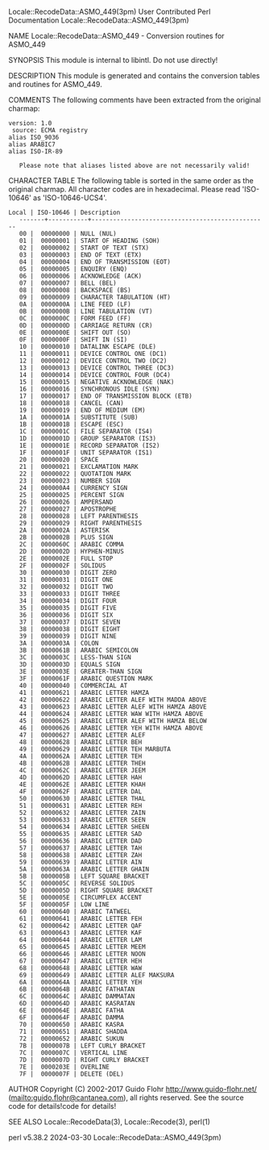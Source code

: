 Locale::RecodeData::ASMO_449(3pm)			      User Contributed Perl Documentation			     Locale::RecodeData::ASMO_449(3pm)

NAME
       Locale::RecodeData::ASMO_449 - Conversion routines for ASMO_449

SYNOPSIS
       This module is internal to libintl.  Do not use directly!

DESCRIPTION
       This module is generated and contains the conversion tables and routines for ASMO_449.

COMMENTS
       The following comments have been extracted from the original charmap:

	version: 1.0
	 source: ECMA registry
	alias ISO_9036
	alias ARABIC7
	alias ISO-IR-89

       Please note that aliases listed above are not necessarily valid!

CHARACTER TABLE
       The following table is sorted in the same order as the original charmap.	 All character codes are in hexadecimal.  Please read 'ISO-10646' as
       'ISO-10646-UCS4'.

	Local | ISO-10646 | Description
       -------+-----------+-------------------------------------------------
	   00 |	 00000000 | NULL (NUL)
	   01 |	 00000001 | START OF HEADING (SOH)
	   02 |	 00000002 | START OF TEXT (STX)
	   03 |	 00000003 | END OF TEXT (ETX)
	   04 |	 00000004 | END OF TRANSMISSION (EOT)
	   05 |	 00000005 | ENQUIRY (ENQ)
	   06 |	 00000006 | ACKNOWLEDGE (ACK)
	   07 |	 00000007 | BELL (BEL)
	   08 |	 00000008 | BACKSPACE (BS)
	   09 |	 00000009 | CHARACTER TABULATION (HT)
	   0A |	 0000000A | LINE FEED (LF)
	   0B |	 0000000B | LINE TABULATION (VT)
	   0C |	 0000000C | FORM FEED (FF)
	   0D |	 0000000D | CARRIAGE RETURN (CR)
	   0E |	 0000000E | SHIFT OUT (SO)
	   0F |	 0000000F | SHIFT IN (SI)
	   10 |	 00000010 | DATALINK ESCAPE (DLE)
	   11 |	 00000011 | DEVICE CONTROL ONE (DC1)
	   12 |	 00000012 | DEVICE CONTROL TWO (DC2)
	   13 |	 00000013 | DEVICE CONTROL THREE (DC3)
	   14 |	 00000014 | DEVICE CONTROL FOUR (DC4)
	   15 |	 00000015 | NEGATIVE ACKNOWLEDGE (NAK)
	   16 |	 00000016 | SYNCHRONOUS IDLE (SYN)
	   17 |	 00000017 | END OF TRANSMISSION BLOCK (ETB)
	   18 |	 00000018 | CANCEL (CAN)
	   19 |	 00000019 | END OF MEDIUM (EM)
	   1A |	 0000001A | SUBSTITUTE (SUB)
	   1B |	 0000001B | ESCAPE (ESC)
	   1C |	 0000001C | FILE SEPARATOR (IS4)
	   1D |	 0000001D | GROUP SEPARATOR (IS3)
	   1E |	 0000001E | RECORD SEPARATOR (IS2)
	   1F |	 0000001F | UNIT SEPARATOR (IS1)
	   20 |	 00000020 | SPACE
	   21 |	 00000021 | EXCLAMATION MARK
	   22 |	 00000022 | QUOTATION MARK
	   23 |	 00000023 | NUMBER SIGN
	   24 |	 000000A4 | CURRENCY SIGN
	   25 |	 00000025 | PERCENT SIGN
	   26 |	 00000026 | AMPERSAND
	   27 |	 00000027 | APOSTROPHE
	   28 |	 00000028 | LEFT PARENTHESIS
	   29 |	 00000029 | RIGHT PARENTHESIS
	   2A |	 0000002A | ASTERISK
	   2B |	 0000002B | PLUS SIGN
	   2C |	 0000060C | ARABIC COMMA
	   2D |	 0000002D | HYPHEN-MINUS
	   2E |	 0000002E | FULL STOP
	   2F |	 0000002F | SOLIDUS
	   30 |	 00000030 | DIGIT ZERO
	   31 |	 00000031 | DIGIT ONE
	   32 |	 00000032 | DIGIT TWO
	   33 |	 00000033 | DIGIT THREE
	   34 |	 00000034 | DIGIT FOUR
	   35 |	 00000035 | DIGIT FIVE
	   36 |	 00000036 | DIGIT SIX
	   37 |	 00000037 | DIGIT SEVEN
	   38 |	 00000038 | DIGIT EIGHT
	   39 |	 00000039 | DIGIT NINE
	   3A |	 0000003A | COLON
	   3B |	 0000061B | ARABIC SEMICOLON
	   3C |	 0000003C | LESS-THAN SIGN
	   3D |	 0000003D | EQUALS SIGN
	   3E |	 0000003E | GREATER-THAN SIGN
	   3F |	 0000061F | ARABIC QUESTION MARK
	   40 |	 00000040 | COMMERCIAL AT
	   41 |	 00000621 | ARABIC LETTER HAMZA
	   42 |	 00000622 | ARABIC LETTER ALEF WITH MADDA ABOVE
	   43 |	 00000623 | ARABIC LETTER ALEF WITH HAMZA ABOVE
	   44 |	 00000624 | ARABIC LETTER WAW WITH HAMZA ABOVE
	   45 |	 00000625 | ARABIC LETTER ALEF WITH HAMZA BELOW
	   46 |	 00000626 | ARABIC LETTER YEH WITH HAMZA ABOVE
	   47 |	 00000627 | ARABIC LETTER ALEF
	   48 |	 00000628 | ARABIC LETTER BEH
	   49 |	 00000629 | ARABIC LETTER TEH MARBUTA
	   4A |	 0000062A | ARABIC LETTER TEH
	   4B |	 0000062B | ARABIC LETTER THEH
	   4C |	 0000062C | ARABIC LETTER JEEM
	   4D |	 0000062D | ARABIC LETTER HAH
	   4E |	 0000062E | ARABIC LETTER KHAH
	   4F |	 0000062F | ARABIC LETTER DAL
	   50 |	 00000630 | ARABIC LETTER THAL
	   51 |	 00000631 | ARABIC LETTER REH
	   52 |	 00000632 | ARABIC LETTER ZAIN
	   53 |	 00000633 | ARABIC LETTER SEEN
	   54 |	 00000634 | ARABIC LETTER SHEEN
	   55 |	 00000635 | ARABIC LETTER SAD
	   56 |	 00000636 | ARABIC LETTER DAD
	   57 |	 00000637 | ARABIC LETTER TAH
	   58 |	 00000638 | ARABIC LETTER ZAH
	   59 |	 00000639 | ARABIC LETTER AIN
	   5A |	 0000063A | ARABIC LETTER GHAIN
	   5B |	 0000005B | LEFT SQUARE BRACKET
	   5C |	 0000005C | REVERSE SOLIDUS
	   5D |	 0000005D | RIGHT SQUARE BRACKET
	   5E |	 0000005E | CIRCUMFLEX ACCENT
	   5F |	 0000005F | LOW LINE
	   60 |	 00000640 | ARABIC TATWEEL
	   61 |	 00000641 | ARABIC LETTER FEH
	   62 |	 00000642 | ARABIC LETTER QAF
	   63 |	 00000643 | ARABIC LETTER KAF
	   64 |	 00000644 | ARABIC LETTER LAM
	   65 |	 00000645 | ARABIC LETTER MEEM
	   66 |	 00000646 | ARABIC LETTER NOON
	   67 |	 00000647 | ARABIC LETTER HEH
	   68 |	 00000648 | ARABIC LETTER WAW
	   69 |	 00000649 | ARABIC LETTER ALEF MAKSURA
	   6A |	 0000064A | ARABIC LETTER YEH
	   6B |	 0000064B | ARABIC FATHATAN
	   6C |	 0000064C | ARABIC DAMMATAN
	   6D |	 0000064D | ARABIC KASRATAN
	   6E |	 0000064E | ARABIC FATHA
	   6F |	 0000064F | ARABIC DAMMA
	   70 |	 00000650 | ARABIC KASRA
	   71 |	 00000651 | ARABIC SHADDA
	   72 |	 00000652 | ARABIC SUKUN
	   7B |	 0000007B | LEFT CURLY BRACKET
	   7C |	 0000007C | VERTICAL LINE
	   7D |	 0000007D | RIGHT CURLY BRACKET
	   7E |	 0000203E | OVERLINE
	   7F |	 0000007F | DELETE (DEL)

AUTHOR
       Copyright (C) 2002-2017 Guido Flohr <http://www.guido-flohr.net/> (<mailto:guido.flohr@cantanea.com>), all rights reserved.  See the source code for
       details!code for details!

SEE ALSO
       Locale::RecodeData(3), Locale::Recode(3), perl(1)

perl v5.38.2								  2024-03-30					     Locale::RecodeData::ASMO_449(3pm)
